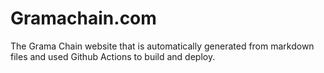 # Gramachain.com

The Grama Chain website that is automatically generated from markdown files and used Github Actions to build and deploy.
